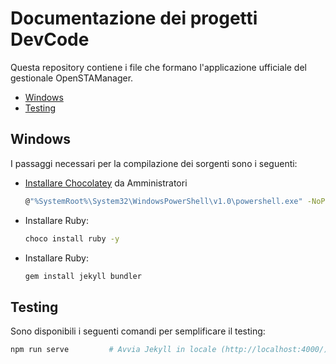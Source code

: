 # Documentazione dei progetti DevCode

Questa repository contiene i file che formano l'applicazione ufficiale del gestionale OpenSTAManager.

<!-- TOC depthFrom:2 depthTo:6 orderedList:false updateOnSave:true withLinks:true -->

- [Windows](#windows)
- [Testing](#testing)

<!-- /TOC -->

## Windows

I passaggi necessari per la compilazione dei sorgenti sono i seguenti:
- [Installare Chocolatey](https://chocolatey.org/install) da Amministratori
    ```bash
    @"%SystemRoot%\System32\WindowsPowerShell\v1.0\powershell.exe" -NoProfile -InputFormat None -ExecutionPolicy Bypass -Command "iex ((New-Object System.Net.WebClient).DownloadString('https://chocolatey.org/install.ps1'))" && SET "PATH=%PATH%;%ALLUSERSPROFILE%\chocolatey\bin"
    ```
- Installare Ruby:
    ```bash
    choco install ruby -y
    ```
- Installare Ruby:
    ```bash
    gem install jekyll bundler
    ```

## Testing

Sono disponibili i seguenti comandi per semplificare il testing:
```bash
npm run serve         # Avvia Jekyll in locale (http://localhost:4000/)
```
